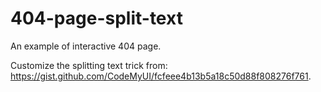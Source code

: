 # 404-page-split-text
An example of interactive 404 page.

Customize the splitting text trick from: https://gist.github.com/CodeMyUI/fcfeee4b13b5a18c50d88f808276f761.
